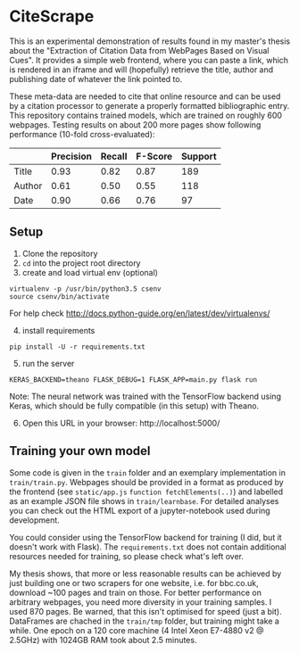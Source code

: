 # CiteScrape

This is an experimental demonstration of results found in my master's thesis about the "Extraction of Citation Data from
WebPages Based on Visual Cues". It provides a simple web frontend, where you can paste a link, which is rendered in
an iframe and will (hopefully) retrieve the title, author and publishing date of whatever the link pointed to.

These meta-data are needed to cite that online resource and can be used by a citation processor to generate a properly
formatted bibliographic entry. This repository contains trained models, which are trained on roughly 600 webpages.
Testing results on about 200 more pages show following performance (10-fold cross-evaluated):

|           | Precision | Recall | F-Score | Support |
|-----------|-----------|--------|---------|---------|
| Title     |     0.93  | 0.82   |  0.87   |  189    |
| Author    |     0.61  | 0.50   |  0.55   |  118    |
| Date      |     0.90  | 0.66   |  0.76   |  97     |

## Setup
1. Clone the repository
2. `cd` into the project root directory
3. create and load virtual env (optional)
 ```
 virtualenv -p /usr/bin/python3.5 csenv
 source csenv/bin/activate
 ```
 For help check http://docs.python-guide.org/en/latest/dev/virtualenvs/

4. install requirements
 ```
 pip install -U -r requirements.txt
 ```
5. run the server
 ```
 KERAS_BACKEND=theano FLASK_DEBUG=1 FLASK_APP=main.py flask run
 ```
 Note: The neural network was trained with the TensorFlow backend using Keras, which should be fully compatible (in this
 setup) with Theano.

6. Open this URL in your browser: http://localhost:5000/

## Training your own model
Some code is given in the `train` folder and an exemplary implementation in `train/train.py`. Webpages should be provided
in a format as produced by the frontend (see `static/app.js` `function fetchElements(..)`) and labelled as an example JSON
file shows in `train/learnbase`. For detailed analyses you can check out the HTML export of a jupyter-notebook used during
development.

You could consider using the TensorFlow backend for training (I did, but it doesn't work with Flask). The `requirements.txt`
does not contain additional resources needed for training, so please check what's left over.

My thesis shows, that more or less reasonable results can be achieved by just building one or two scrapers for one website,
i.e. for bbc.co.uk, download ~100 pages and train on those. For better performance on arbitrary webpages, you need more
diversity in your training samples. I used 870 pages. Be warned, that this isn't optimised for speed (just a bit). DataFrames
are chached in the `train/tmp` folder, but training might take a while. One epoch on a 120 core machine (4 Intel Xeon E7-4880 v2 @ 2.5GHz)
with 1024GB RAM took about 2.5 minutes.
